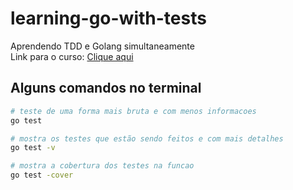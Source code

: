 # learning-go-with-tests
Aprendendo TDD e Golang simultaneamente
<br/>
Link para o curso: 
[Clique aqui](https://github.com/quii/learn-go-with-tests)

## Alguns comandos no terminal

```bash
# teste de uma forma mais bruta e com menos informacoes
go test

# mostra os testes que estão sendo feitos e com mais detalhes
go test -v

# mostra a cobertura dos testes na funcao
go test -cover
```
